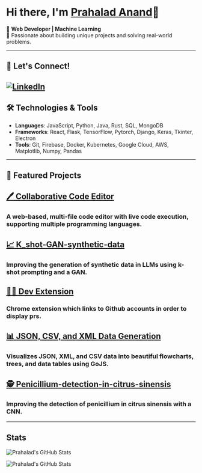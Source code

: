 # Hi there, I'm [Prahalad Anand](https://portfolio-website-seven-alpha-50.vercel.app/)👋

🚀 **Web Developer | Machine Learning**  
🌟 Passionate about building unique projects and solving real-world problems.  

---

## 🎯 Let's Connect!
[![LinkedIn](https://img.shields.io/badge/LinkedIn-0077B5?logo=linkedin&logoColor=white)](https://www.linkedin.com/in/prahalad-anand-524636297/) 
---

## 🛠️ Technologies & Tools
- **Languages**: JavaScript, Python, Java, Rust, SQL, MongoDB
- **Frameworks**: React, Flask, TensorFlow, Pytorch, Django, Keras, Tkinter, Electron
- **Tools**: Git, Firebase, Docker, Kubernetes, Google Cloud, AWS, Matplotlib, Numpy, Pandas

---

## 🌟 Featured Projects
## [🖊️ Collaborative Code Editor](https://github.com/PPilot2/collaborative-code-editor)
### A web-based, multi-file code editor with live code execution, supporting multiple programming languages.

## [📈 K_shot-GAN-synthetic-data](https://github.com/PPilot2/k_shot-GAN-synthetic-data)
### Improving the generation of synthetic data in LLMs using k-shot prompting and a GAN.

## [🧑‍💻 Dev Extension](https://github.com/PPilot2/dev-extension)
### Chrome extension which links to Github accounts in order to display prs.

## [📊 JSON, CSV, and XML Data Generation](https://github.com/PPilot2/JSON-Visualizer)
### Visualizes JSON, XML, and CSV data into beautiful flowcharts, trees, and data tables using GoJS.

## [🕵️ Penicillium-detection-in-citrus-sinensis](https://github.com/PPilot2/Penicillium-detection-in-citrus-sinensis)
### Improving the detection of penicillium in citrus sinensis with a CNN.
---

## Stats
![Prahalad's GitHub Stats](https://github-readme-stats.vercel.app/api?username=PPilot2&show_icons=true&theme=gruvbox)

![Prahalad's GitHub Stats](https://github-readme-stats.vercel.app/api/top-langs?username=PPilot2&show_icons=true&theme=gruvbox&layout=compact)
